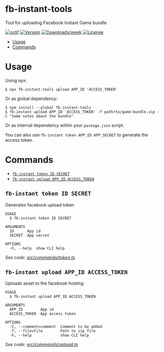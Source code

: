 fb-instant-tools
================

Tool for uploading Facebook Instant Game bundle

[![oclif](https://img.shields.io/badge/cli-oclif-brightgreen.svg)](https://oclif.io)
[![Version](https://img.shields.io/npm/v/fb-instant-tools.svg)](https://npmjs.org/package/fb-instant-tools)
[![Downloads/week](https://img.shields.io/npm/dw/fb-instant-tools.svg)](https://npmjs.org/package/fb-instant-tools)
[![License](https://img.shields.io/npm/l/fb-instant-tools.svg)](https://github.com/alex-slv4/fb-instant-tools/blob/master/package.json)

<!-- toc -->
* [Usage](#usage)
* [Commands](#commands)
<!-- tocstop -->
# Usage
<!-- usage -->
Using npx:
```sh-session
$ npx fb-instant-tools upload APP_ID 'ACCESS_TOKEN'
```
Or as global dependency:
```sh-session
$ npm install --global fb-instant-tools
$ fb-instant upload APP_ID 'ACCESS_TOKEN' -f path/to/game-bundle.zip -C "Some notes about the bundle"
```
Or as internal dependency within your `package.json` script.

You can also use `fb-instant token APP_ID APP_SECRET` to generate the access token.
<!-- usagestop -->
# Commands
<!-- commands -->
* [`fb-instant token ID SECRET`](#fb-instant-token-id-secret)
* [`fb-instant upload APP_ID ACCESS_TOKEN`](#fb-instant-upload-app_id-access_token)

## `fb-instant token ID SECRET`

Generates facebook upload token

```
USAGE
  $ fb-instant token ID SECRET

ARGUMENTS
  ID      App id
  SECRET  App secret

OPTIONS
  -h, --help  show CLI help
```

_See code: [src/commands/token.ts](https://github.com/alex-slv4/fb-instant-tools/blob/v0.0.2/src/commands/token.ts)_

## `fb-instant upload APP_ID ACCESS_TOKEN`

Uploads asset to the facebook hosting

```
USAGE
  $ fb-instant upload APP_ID ACCESS_TOKEN

ARGUMENTS
  APP_ID        App id
  ACCESS_TOKEN  App access token

OPTIONS
  -C, --comment=comment  Comment to be added
  -f, --file=file        Path to zip file
  -h, --help             show CLI help
```

_See code: [src/commands/upload.ts](https://github.com/alex-slv4/fb-instant-tools/blob/v0.0.2/src/commands/upload.ts)_
<!-- commandsstop -->
